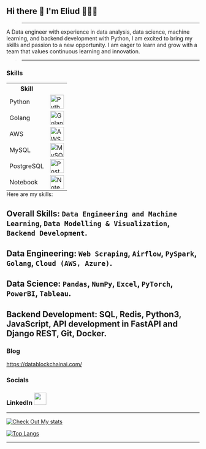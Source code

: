 ## Hi there 👋 I'm Eliud 🕵🏽‍♂️
> ---

<p>
A Data engineer with experience in data analysis, data science, machine learning, and backend development with Python, I am excited to bring my skills and passion to a new opportunity. I am eager to learn and grow with a team that values continuous learning and innovation.
</p>

> ---

### Skills

<table style="margin: auto;">
  <tr>
    <th>Skill</th>
    <th></th>
  </tr>
  <tr>
    <td>Python</td>
    <td><a href="https://www.python.org/" target="_blank" rel="noreferrer"><img src="https://raw.githubusercontent.com/danielcranney/readme-generator/main/public/icons/skills/python-colored.svg" width="36" height="36" alt="Python"></a></td>
  </tr>
  <tr>
    <td>Golang</td>
    <td><a href="https://golang.org/" target="_blank" rel="noreferrer"><img src="https://cdn.jsdelivr.net/gh/devicons/devicon/icons/go/go-original.svg" width="36" height="36" alt="Golang"></a></td>
  </tr>
  <tr>
    <td>AWS</td>
    <td><a href="https://aws.amazon.com/" target="_blank" rel="noreferrer"><img src="https://cdn.jsdelivr.net/gh/devicons/devicon/icons/amazonwebservices/amazonwebservices-original-wordmark.svg" width="36" height="36" alt="AWS"></a></td>
  </tr>
  <tr>
    <td>MySQL</td>
    <td><a href="https://www.mysql.com/" target="_blank" rel="noreferrer"><img src="https://raw.githubusercontent.com/danielcranney/readme-generator/main/public/icons/skills/mysql-colored.svg" width="36" height="36" alt="MySQL"></a></td>
  </tr>
  <tr>
    <td>PostgreSQL</td>
    <td><a href="https://www.postgresql.org/" target="_blank" rel="noreferrer"><img src="https://raw.githubusercontent.com/danielcranney/readme-generator/main/public/icons/skills/postgresql-colored.svg" width="36" height="36" alt="PostgreSQL"></a></td>
  </tr>
  <tr>
    <td>Notebook</td>
    <td><a target="_blank" rel="noreferrer"><img src="https://cdn.jsdelivr.net/gh/devicons/devicon/icons/jupyter/jupyter-original.svg" width="36" height="36" alt="Notebook"></a></td>
  </tr>
</table>
Here are my skills:

## Overall Skills: `Data Engineering and Machine Learning`, `Data Modelling & Visualization`, `Backend Development`.

## Data Engineering: `Web Scraping`, `Airflow`, `PySpark`, `Golang`, `Cloud (AWS, Azure)`.

## Data Science: `Pandas`, `NumPy`, `Excel`, `PyTorch`, `PowerBI`, `Tableau`.

Backend Development: SQL, Redis, Python3, JavaScript, API development in FastAPI and Django REST, Git, Docker.
---

### Blog

https://datablockchainai.com/

### Socials

<h3>LinkedIn <a href="https://www.linkedin.com/in/eliud-munyala/" target="_blank" rel="noreferrer"><img src="https://raw.githubusercontent.com/danielcranney/readme-generator/main/public/icons/socials/linkedin.svg" width="32" height="32" /></a></h3>
 
---

[![Check Out My stats](https://github-readme-stats.vercel.app/api?username=meaLuda&count_private=true&show_icons=true&theme=default&hide_rank=false)](https://github.com/anuraghazra/github-readme-stats)


[![Top Langs](https://github-readme-stats.vercel.app/api/top-langs/?username=meaLuda)](https://github.com/meaLuda/github-readme-stats)

---

